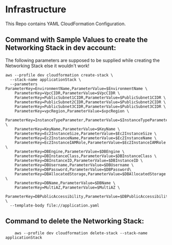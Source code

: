 # Infrastructure 

This Repo contains YAML CloudFormation Configuration. 

## Command with Sample Values to create the Networking Stack in dev account:

The following parameters are supposed to be supplied while creating the Networking Stack else it wouldn't work!

```
aws --profile dev cloudformation create-stack \
  --stack-name applicationStack \
  --parameters ParameterKey=EnvironmentName,ParameterValue=$EnvironmentName \
    ParameterKey=VpcCIDR,ParameterValue=$VpcCIDR \
    ParameterKey=PublicSubnet1CIDR,ParameterValue=$PublicSubnet1CIDR \
    ParameterKey=PublicSubnet2CIDR,ParameterValue=$PublicSubnet2CIDR \
    ParameterKey=PublicSubnet3CIDR,ParameterValue=$PublicSubnet3CIDR \
    ParameterKey=vpcRegion,ParameterValue=$vpcRegion \
    ParameterKey=InstanceTypeParameter,ParameterValue=$InstanceTypeParameter \
    ParameterKey=KeyName,ParameterValue=$KeyName \
    ParameterKey=Ec2InstanceSize,ParameterValue=$Ec2InstanceSize \
    ParameterKey=Ec2InstanceName,ParameterValue=$Ec2InstanceName \
    ParameterKey=Ec2InstanceIAMRole,ParameterValue=$Ec2InstanceIAMRole \
    ParameterKey=DBEngine,ParameterValue=$DBEngine \
    ParameterKey=DBInstanceClass,ParameterValue=$DBInstanceClass \
    ParameterKey=DBInstanceID,ParameterValue=$DBInstanceID \
    ParameterKey=DBUsername,ParameterValue=$DBUsername \
    ParameterKey=DBPassword,ParameterValue=$DBPassword\
    ParameterKey=DBAllocatedStorage,ParameterValue=$DBAllocatedStorage \
    ParameterKey=DBName,ParameterValue=$DBName \
    ParameterKey=MultiAZ,ParameterValue=$MultiAZ \
    ParameterKey=DBPublicAccessibility,ParameterValue=$DBPublicAccessibility \
  --template-body file://application.yaml
```

## Command to delete the Networking Stack:

```
    aws --profile dev cloudformation delete-stack --stack-name applicationStack
```